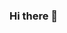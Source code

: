 ### Hi there 👋

<!--
**akshatnavlani/akshatnavlani** is a ✨ _special_ ✨ repository because its `README.md` (this file) appears on your GitHub profile.
[![An image of @its_akshat's Holopin badges, which is a link to view their full Holopin profile](https://holopin.me/its_akshat)](https://holopin.io/@its_akshat)

Here are some ideas to get you started:

- 🔭 I’m currently working on ...
- 🌱 I’m currently learning ...
- 👯 I’m looking to collaborate on ...
- 🤔 I’m looking for help with ...
- 💬 Ask me about ...
- 📫 How to reach me: ...
- 😄 Pronouns: ...
- ⚡ Fun fact: ...
-->
